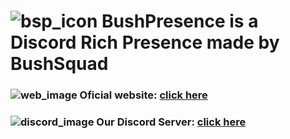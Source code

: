 # ![bsp_icon]([https://cdn.discordapp.com/attachments/965668635785957436/1226303488716443812/imageedit_1_3276091236.png?ex=6624471f&is=6611d21f&hm=9d089601415b4aed095544b2ccce1da73987d7ecfbf29ce0cf0a0dad3fb81543&](https://media.discordapp.net/attachments/965668635785957436/1226303099510063185/imageedit_1_6157371093.png?ex=662446c2&is=6611d1c2&hm=0378e457ee1efa8ea5369ea87bcc23733db7be1392cbb6d05ec4b27192e1ee06&=&format=webp&quality=lossless&width=911&height=911)) BushPresence is a Discord Rich Presence made by BushSquad

### ![web_image](https://media.discordapp.net/attachments/965668635785957436/1226304216293703680/icons8--50.png?ex=662447cc&is=6611d2cc&hm=c4a437f185b00acc2f59b6f0073855c9cf4a6723b84512308d444df82bd7f59c&=&format=webp&quality=lossless&width=62&height=62) Oficial website: [click here](https://bushpresence.rydve.xyz/)

### ![discord_image](https://media.discordapp.net/attachments/965668635785957436/1226305392045195386/imageedit_5_8431020607.png?ex=662448e5&is=6611d3e5&hm=5cdba1870625f802f7d2dee217ba139a90d463e66b9942072f4dc0d0889d2dc8&=&format=webp&quality=lossless&width=62&height=47) Our Discord Server: [click here](https://discord.gg/pGXSVaAWxs)

